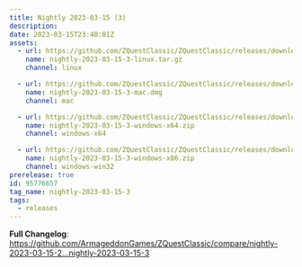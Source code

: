 ```yaml
---
title: Nightly 2023-03-15 (3)
description: 
date: 2023-03-15T23:40:01Z
assets: 
  - url: https://github.com/ZQuestClassic/ZQuestClassic/releases/download/nightly-2023-03-15-3/nightly-2023-03-15-3-linux.tar.gz
    name: nightly-2023-03-15-3-linux.tar.gz
    channel: linux

  - url: https://github.com/ZQuestClassic/ZQuestClassic/releases/download/nightly-2023-03-15-3/nightly-2023-03-15-3-mac.dmg
    name: nightly-2023-03-15-3-mac.dmg
    channel: mac

  - url: https://github.com/ZQuestClassic/ZQuestClassic/releases/download/nightly-2023-03-15-3/nightly-2023-03-15-3-windows-x64.zip
    name: nightly-2023-03-15-3-windows-x64.zip
    channel: windows-x64

  - url: https://github.com/ZQuestClassic/ZQuestClassic/releases/download/nightly-2023-03-15-3/nightly-2023-03-15-3-windows-x86.zip
    name: nightly-2023-03-15-3-windows-x86.zip
    channel: windows-win32
prerelease: true
id: 95776657
tag_name: nightly-2023-03-15-3
tags:
  - releases
---
```


**Full Changelog**: https://github.com/ArmageddonGames/ZQuestClassic/compare/nightly-2023-03-15-2...nightly-2023-03-15-3
